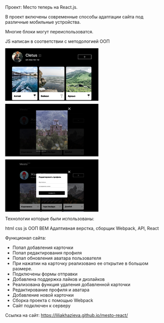 

Проект: Место теперь на React.js. 

В проект включены современные способы адаптации сайта под различные мобильные устройства.

Многие блоки могут переиспользоватся. 

JS написан в соответствии с методологией ООП
<div style="display: flex; gap: 10px; flex-wrap: wrap">
<img src="./screenshots/main_page.png" alt="mesto" width="300px">
<img src="./screenshots/IMAGE POPUP I.jpg" alt="popup" width="300px">
<img src="./screenshots/EDIT FORM.jpg" alt="form" width="300px">
</div>

Технологии которые были использованы:

html css js ООП BEM Адаптивная верстка, сборщик Webpack, API, React

Функционал сайта:

* Попап добавления карточки
* Попап редактирования профиля
* Попап обновления аватара пользователя
* При нажатии на карточку реализовано ее открытие в большом размере.
* Подключены формы отправки
* Добавлена поддержка лайков и дизлайков
* Реализована функция удаления добавленной карточки
* Редактирование профиля и аватара
* Добавление новой карточки
* Cборка проекта с помощью Webpack
* Сайт подключен к серверу

Ссылка на сайт: https://liliakhazieva.github.io/mesto-react/ 